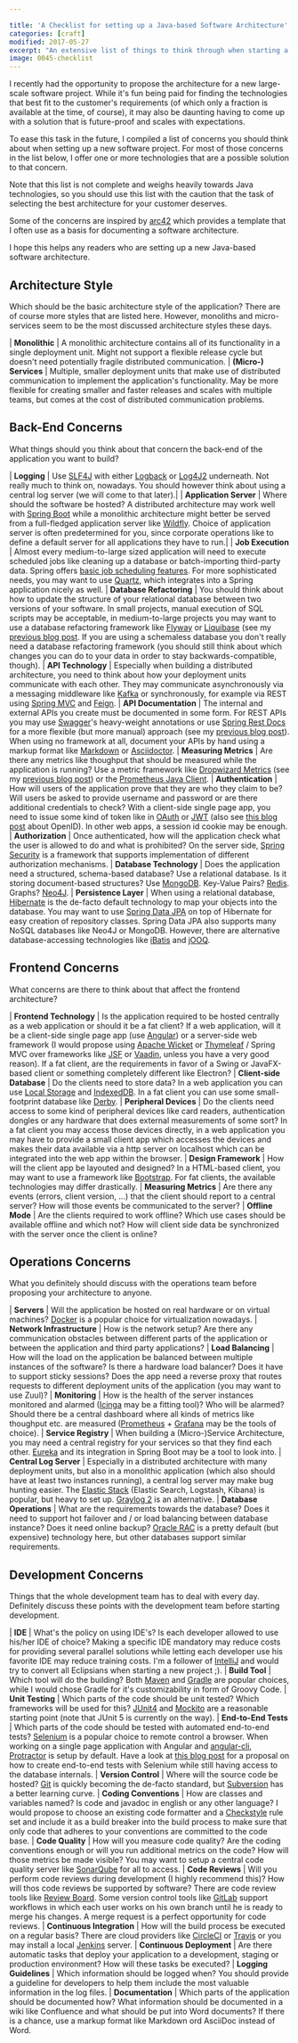 ```yaml
---

title: 'A Checklist for setting up a Java-based Software Architecture'
categories: [craft]
modified: 2017-05-27
excerpt: "An extensive list of things to think through when starting a new Java-based software project."
image: 0045-checklist
---
```




I recently had the opportunity to propose the architecture for a new large-scale software
project. While it's fun being paid for finding the technologies that best fit to
the customer's requirements (of which only a fraction is available at the time, of course), it may 
also be daunting having to come up with a solution that is future-proof and scales with expectations.

To ease this task in the future, I compiled a list of concerns you should think about
when setting up a new software project. For most of those concerns in the list below, I offer one or more technologies that
are a possible solution to that concern.

Note that this list is not 
complete and weighs heavily towards Java technologies, so you should use this list with the
caution that the task of selecting the best architecture for your customer deserves.

Some of the concerns are inspired by [arc42](http://www.arc42.de/) which provides a template
that I often use as a basis for documenting a software architecture.

I hope this helps any readers who are setting up a new Java-based software architecture.

## Architecture Style

Which should be the basic architecture style of the application? There are of course more
styles that are listed here. However, monoliths and micro-services seem to be the most
discussed architecture styles these days.

| **Monolithic**              | A monolithic architecture contains all of its functionality in a single deployment unit. Might not support a flexible release cycle but doesn't need potentially fragile distributed communication.
| **(Micro-) Services**       | Multiple, smaller deployment units that make use of distributed communication to implement the application's functionality. May be more flexible for creating smaller and faster releases and scales with multiple teams, but comes at the cost of distributed communication problems.


## Back-End Concerns

What things should you think about that concern the back-end of the application you
want to build?

| **Logging**                 | Use [SLF4J](https://www.slf4j.org/) with either [Logback](https://logback.qos.ch/) or [Log4J2](https://logging.apache.org/log4j/2.x/) underneath. Not really much to think on, nowadays. You should however think about using a central log server (we will come to that later).|
| **Application Server**      | Where should the software be hosted? A distributed architecture may work well with [Spring Boot](https://projects.spring.io/spring-boot/) while a monolithic architecture might better be served from a full-fledged application server like [Wildfly](http://wildfly.org/). Choice of application server is often predetermined for you, since corporate operations like to define a default server for all applications they have to run.|
| **Job Execution**           | Almost every medium-to-large sized application will need to execute scheduled jobs like cleaning up a database or batch-importing third-party data. Spring offers [basic job scheduling features](https://docs.spring.io/spring/docs/current/spring-framework-reference/html/scheduling.html). For more sophisticated needs, you may want to use [Quartz](http://www.quartz-scheduler.org/), which integrates into a Spring application nicely as well. 
| **Database Refactoring**    | You should think about how to update the structure of your relational database between two versions of your software. In small projects, manual execution of SQL scripts may be acceptable, in medium-to-large projects you may want to use a database refactoring framework like [Flyway](https://flywaydb.org/) or [Liquibase](http://www.liquibase.org/) (see my [previous blog post](/database-refactoring-flyway-vs-liquibase/). If you are using a schemaless database you don't really need a database refactoring framework (you should still think about which changes you can do to your data in order to stay backwards-compatible, though).
| **API Technology**          | Especially when building a distributed architecture, you need to think about how your deployment units communicate with each other. They may communicate asynchronously via a messaging middleware like [Kafka](https://kafka.apache.org/) or synchronously, for example via REST using [Spring MVC](https://docs.spring.io/spring/docs/current/spring-framework-reference/html/mvc.html) and [Feign](https://github.com/OpenFeign/feign). 
| **API Documentation**       | The internal and external APIs you create must be documented in some form. For REST APIs you may use [Swagger](http://swagger.io/)'s heavy-weight annotations or use [Spring Rest Docs](https://projects.spring.io/spring-restdocs/) for a more flexible (but more manual) approach (see my [previous blog post](/spring-restdocs/)). When using no framework at all, document your APIs by hand using a markup format like [Markdown](https://de.wikipedia.org/wiki/Markdown) or [Asciidoctor](https://de.wikipedia.org/wiki/AsciiDoc).
| **Measuring Metrics**       | Are there any metrics like thoughput that should be measured while the application is running? Use a metric framework like [Dropwizard Metrics](http://metrics.dropwizard.io) (see my [previous blog post](/transparency-with-spring-boot/)) or the [Prometheus Java Client](https://github.com/prometheus/client_java).
| **Authentication**          | How will users of the application prove that they are who they claim to be? Will users be asked to provide username and password or are there additional credentials to check? With a client-side single page app, you need to issue some kind of token like in [OAuth](https://oauth.net/2/) or [JWT](https://jwt.io/) (also see [this blog post](/openid-connect/) about OpenID). In other web apps, a session id cookie may be enough. 
| **Authorization**           | Once authenticated, how will the application check what the user is allowed to do and what is prohibited? On the server side, [Spring Security](https://projects.spring.io/spring-security/) is a framework that supports implementation of different authorization mechanisms.
| **Database Technology**     | Does the application need a structured, schema-based database? Use a relational database. Is it storing document-based structures? Use [MongoDB](https://www.mongodb.com/). Key-Value Pairs? [Redis](https://redis.io/). Graphs? [Neo4J](https://neo4j.com/).
| **Persistence Layer**       | When using a relational database, [Hibernate](http://hibernate.org/) is the de-facto default technology to map your objects into the database. You may want to use [Spring Data JPA](http://projects.spring.io/spring-data-jpa/) on top of Hibernate for easy creation of repository classes. Spring Data JPA also supports many NoSQL databases like Neo4J or MongoDB. However, there are alternative database-accessing technologies like [iBatis](http://ibatis.apache.org/) and [jOOQ](https://www.jooq.org/).

## Frontend Concerns

What concerns are there to think about that affect the frontend architecture? 

| **Frontend Technology**     | Is the application required to be hosted centrally as a web application or should it be a fat client? If a web application, will it be a client-side single page app (use [Angular](https://angular.io/)) or a server-side web framework (I would propose using [Apache Wicket](http://wicket.apache.org/) or [Thymeleaf](http://www.thymeleaf.org/) / Spring MVC over frameworks like [JSF](https://de.wikipedia.org/wiki/JavaServer_Faces) or [Vaadin](https://vaadin.com/home), unless you have a very good reason). If a fat client, are the requirements in favor of a Swing or JavaFX-based client or something completely different like Electron?
| **Client-side Database**    | Do the clients need to store data? In a web application you can use [Local Storage](https://de.wikipedia.org/wiki/Web_Storage) and [IndexedDB](https://en.wikipedia.org/wiki/Indexed_Database_API). In a fat client you can use some small-footprint database like [Derby](https://db.apache.org/derby/).
| **Peripheral Devices**      | Do the clients need access to some kind of peripheral devices like card readers, authentication dongles or any hardware that does external measurements of some sort? In a fat client you may access those devices directly, in a web application you may have to provide a small client app which accesses the devices and makes their data available via a http server on localhost which can be integrated into the web app within the browser. 
| **Design Framework**        | How will the client app be layouted and designed? In a HTML-based client, you may want to use a framework like [Bootstrap](http://getbootstrap.com/). For fat clients, the available technologies may differ drastically.
| **Measuring Metrics**       | Are there any events (errors, client version, ...) that the client should report to a central server? How will those events be communicated to the server? 
| **Offline Mode**            | Are the clients required to work offline? Which use cases should be available offline and which not? How will client side data be synchronized with the server once the client is online?

## Operations Concerns

What you definitely should discuss with the operations team before proposing your 
architecture to anyone.

| **Servers**                 | Will the application be hosted on real hardware or on virtual machines? [Docker](https://www.docker.com/) is a popular choice for virtualization nowadays.
| **Network Infrastructure**  | How is the network setup? Are there any communication obstacles between different parts of the application or between the application and third party applications? 
| **Load Balancing**          | How will the load on the application be balanced between multiple instances of the software? Is there a hardware load balancer? Does it have to support sticky sessions? Does the app need a reverse proxy that routes requests to different deployment units of the application (you may want to use Zuul)?
| **Monitoring**              | How is the health of the server instances monitored and alarmed ([Icinga](https://www.icinga.com/) may be a fitting tool)? Who will be alarmed? Should there be a central dashboard where all kinds of metrics like thoughput etc. are measured ([Prometheus](https://prometheus.io/) + [Grafana](https://grafana.com/) may be the tools of choice).
| **Service Registry**        | When building a (Micro-)Service Architecture, you may need a central registry for your services so that they find each other. [Eureka](https://github.com/Netflix/eureka) and its integration in Spring Boot may be a tool to look into.
| **Central Log Server**      | Especially in a distributed architecture with many deployment units, but also in a monolithic application (which also should have at least two instances running), a central log server may make bug hunting easier. The [Elastic Stack](https://www.elastic.co/de/products) (Elastic Search, Logstash, Kibana) is popular, but heavy to set up. [Graylog 2](https://www.graylog.org/) is an alternative.
| **Database Operations**     | What are the requirements towards the database? Does it need to support hot failover and / or load balancing between database instance? Does it need online backup? [Oracle RAC](https://www.oracle.com/database/real-application-clusters/) is a pretty default (but expensive) technology here, but other databases support similar requirements. 

## Development Concerns

Things that the whole development team has to deal with every day. Definitely discuss these
points with the development team before starting development.

| **IDE**                     | What's the policy on using IDE's? Is each developer allowed to use his/her IDE of choice? Making a specific IDE mandatory may reduce costs for providing several parallel solutions while letting each developer use his favorite IDE may reduce training costs. I'm a follower of [IntelliJ](https://www.jetbrains.com/idea/) and would try to convert all Eclipsians when starting a new project ;).
| **Build Tool**              | Which tool will do the building? Both [Maven](https://maven.apache.org/) and [Gradle](https://gradle.org/) are popular choices, while I would chose Gradle for it's customizability in form of Groovy Code.
| **Unit Testing**            | Which parts of the code should be unit tested? Which frameworks will be used for this? [JUnit4](http://junit.org/junit4/) and [Mockito](http://site.mockito.org/) are a reasonable starting point (note that JUnit 5 is currently on the way).
| **End-to-End Tests**        | Which parts of the code should be tested with automated end-to-end tests? [Selenium](http://www.seleniumhq.org/) is a popular choice to remote control a browser. When working on a single page application with Angular and [angular-cli](https://cli.angular.io/), [Protractor](http://www.protractortest.org/) is setup by default. Have a look at [this blog post](https://dzone.com/articles/lightweight-e2e-testing-for-spring-boot-angular-ap) for a proposal on how to create end-to-end tests with Selenium while still having access to the database internals. 
| **Version Control**         | Where will the source code be hosted? [Git](https://git-scm.com/) is quickly becoming the de-facto standard, but [Subversion](https://subversion.apache.org/) has a better learning curve.
| **Coding Conventions**      | How are classes and variables named? Is code and javadoc in english or any other language? I would propose to choose an existing code formatter and a [Checkstyle](http://checkstyle.sourceforge.net/) rule set and include it as a build breaker into the build process to make sure that only code that adheres to your conventions are committed to the code base.
| **Code Quality**            | How will you measure code quality? Are the coding conventions enough or will you run additional metrics on the code? How will those metrics be made visible? You may want to setup a central code quality server like [SonarQube](https://www.sonarqube.org/) for all to access.
| **Code Reviews**            | Will you perform code reviews during development (I highly recommend this)? How will thos code reviews be supported by software? There are code review tools like [Review Board](https://www.reviewboard.org/). Some version control tools like [GitLab](https://gitlab.com/) support workflows in which each user works on his own branch until he is ready to merge his changes. A merge request is a perfect opportunity for code reviews.
| **Continuous Integration**  | How will the build process be executed on a regular basis? There are cloud providers like [CircleCI](https://circleci.com/) or [Travis](https://travis-ci.org/) or you may install a local [Jenkins](https://jenkins.io/) server. 
| **Continuous Deployment**   | Are there automatic tasks that deploy your application to a development, staging or production environment? How will these tasks be executed?
| **Logging Guidelines**      | Which information should be logged when? You should provide a guideline for developers to help them include the most valuable information in the log files.
| **Documentation**           | Which parts of the application should be documented how? What information should be documented in a wiki like Confluence and what should be put into Word documents? If there is a chance, use a markup format like Markdown ord AsciiDoc instead of Word.
